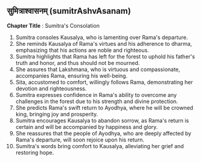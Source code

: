 ## सुमित्राश्वासनम् (sumitrAshvAsanam)

**Chapter Title** : Sumitra's Consolation

1. Sumitra consoles Kausalya, who is lamenting over Rama's departure.
2. She reminds Kausalya of Rama's virtues and his adherence to dharma, emphasizing that his actions are noble and righteous.
3. Sumitra highlights that Rama has left for the forest to uphold his father's truth and honor, and thus should not be mourned.
4. She assures that Lakshmana, who is virtuous and compassionate, accompanies Rama, ensuring his well-being.
5. Sita, accustomed to comfort, willingly follows Rama, demonstrating her devotion and righteousness.
6. Sumitra expresses confidence in Rama's ability to overcome any challenges in the forest due to his strength and divine protection.
7. She predicts Rama's swift return to Ayodhya, where he will be crowned king, bringing joy and prosperity.
8. Sumitra encourages Kausalya to abandon sorrow, as Rama's return is certain and will be accompanied by happiness and glory.
9. She reassures that the people of Ayodhya, who are deeply affected by Rama's departure, will soon rejoice upon his return.
10. Sumitra's words bring comfort to Kausalya, alleviating her grief and restoring hope.
